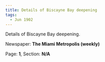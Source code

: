 ```yaml
---  
title: Details of Biscayne Bay deepening  
tags:  
  - Jun 1902  
---  
```

  
Details of Biscayne Bay deepening.  
  
Newspaper: **The Miami Metropolis (weekly)**  
  
Page: **1**, Section: **N/A** 
